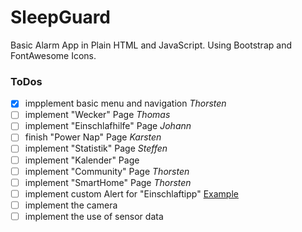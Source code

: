 # SleepGuard

Basic Alarm App in Plain HTML and JavaScript. Using Bootstrap and FontAwesome Icons.

### ToDos

- [x] impplement basic menu and navigation <i>Thorsten</i>
- [ ] implement "Wecker" Page <i>Thomas</i>
- [ ] implement "Einschlafhilfe" Page <i>Johann</i>
- [ ] finish "Power Nap" Page <i>Karsten</i>
- [ ] implement "Statistik" Page <i>Steffen</i>
- [ ] implement "Kalender" Page
- [ ] implement "Community" Page <i>Thorsten</i>
- [ ] implement "SmartHome" Page <i>Thorsten</i>
- [ ] implement custom Alert for "Einschlaftipp" <a href="https://jqueryui.com/dialog/"> Example </a> 
- [ ] implement the camera
- [ ] implement the use of sensor data
<br> <br>
